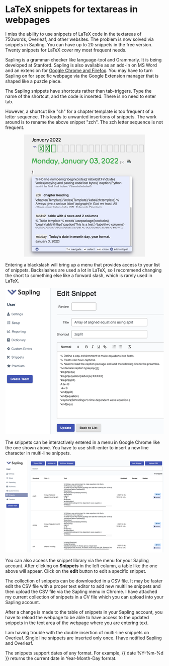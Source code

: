 # LaTeX snippets for textareas in webpages


I miss the ability to use snippets of LaTeX code in the textareas of 750words, Overleaf, and other websites.
The problem is now solved via snippets in Sapling.
You can have up to 20 snippets in the free version.
Twenty snippets for LaTeX cover my most frequent needs.

Sapling is a grammar-checker like language-tool and Grammarly.
It is being developed at Stanford.
Sapling is also available as an add-in on MS Word and an extension for [Google Chrome and Firefox](https://saplingai.zendesk.com/hc/en-us/articles/360041603813-Installing-Sapling).
You may have to turn Sapling on for specific webpage via the Google Extension manager that is shaped like a puzzle piece.

The Sapling snippets have shortcuts rather than tab-triggers.
Type the name of the shortcut, and the code is inserted.
There is no need to enter tab.

However, a shortcut like "ch" for a chapter template is too frequent of a letter sequence.
This leads to unwanted insertions of snippets.
The work around is to rename the above snippet "zch".
The zch letter sequence is not frequent.

<p align="center"><img src="images/backslash.png" style="width: 40vw; min-width: 330px;"></p>

Entering a blackslash will bring up a menu that provides access to your list of snippets.
Backslashes are used a lot in LaTeX, so I recommend changing the short to something else like a forward slash, which is rarely used in LaTeX.

<p align="center"><img src="images/snippetEditorSingle.png" style="width: 55vw; min-width: 330px;"></p>

The snippets can be interactively entered in a menu in Google Chrome like the one shown above.
You have to use shift-enter to insert a new line character in multi-line snippets.

<p align="center"><img src="images/snippetsEditor.png" style="width: 85vw; min-width: 330px;"></p>

You can also access the snippet library via the menu for your Sapling account.
After clicking on **Snippets** in the left column, a table like the one above will appear.
Click on the **edit** button to edit a specific snippet.

The collection of snippets can be downloaded in a CSV file.
It may be faster edit the CSV file with a proper text editor to add new multiline snippets and then upload the CSV file via the Sapling menu in Chrome.
I have attached my current collection of snippets in a CV file which you can upload into your Sapling account.

After a change is made to the table of snippets in your Sapling account, you have to reload the webpage to be able to have access to the updated snippets in the text area of the webpage where you are entering text.

I am having trouble with the double insertion of multi-line snippets on Overleaf.
Single line snippets are inserted only once. I have notified Sapling and Overleaf.

The snippets support dates of any format. 
For example, {{ date %Y-%m-%d }} returns the current date in Year-Month-Day format.

